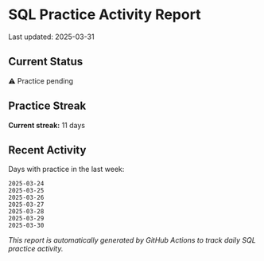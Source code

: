# SQL Practice Activity Report

Last updated: 2025-03-31

## Current Status

⚠️ Practice pending

## Practice Streak

**Current streak:** 11 days

## Recent Activity

Days with practice in the last week:

```
2025-03-24
2025-03-25
2025-03-26
2025-03-27
2025-03-28
2025-03-29
2025-03-30
```

*This report is automatically generated by GitHub Actions to track daily SQL practice activity.*
